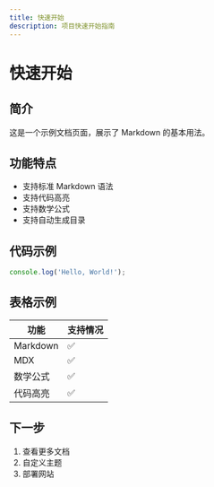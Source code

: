 ```yaml
---
title: 快速开始
description: 项目快速开始指南
---
```


# 快速开始

## 简介

这是一个示例文档页面，展示了 Markdown 的基本用法。

## 功能特点

- 支持标准 Markdown 语法
- 支持代码高亮
- 支持数学公式
- 支持自动生成目录

## 代码示例

```javascript
console.log('Hello, World!');
```

## 表格示例

| 功能 | 支持情况 |
|------|----------|
| Markdown | ✅ |
| MDX | ✅ |
| 数学公式 | ✅ |
| 代码高亮 | ✅ |

## 下一步

1. 查看更多文档
2. 自定义主题
3. 部署网站 